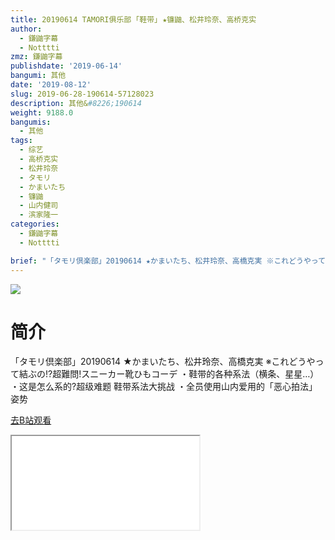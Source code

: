 ```yaml
---
title: 20190614 TAMORI俱乐部 ｢鞋带｣ ★镰鼬、松井玲奈、高桥克实
author:
  - 鎌鼬字幕
  - Notttti
zmz: 鎌鼬字幕
publishdate: '2019-06-14'
bangumi: 其他
date: '2019-08-12'
slug: 2019-06-28-190614-57128023
description: 其他&#8226;190614
weight: 9188.0
bangumis:
  - 其他
tags:
  - 综艺
  - 高桥克实
  - 松井玲奈
  - タモリ
  - かまいたち
  - 镰鼬
  - 山内健司
  - 滨家隆一
categories:
  - 鎌鼬字幕
  - Notttti

brief: "「タモリ倶楽部」20190614 ★かまいたち、松井玲奈、高橋克実 ※これどうやって結ぶの!?超難問!スニーカー靴ひもコーデ ・鞋带的各种系法（横条、星星…） ・这是怎么系的?超级难题 鞋带系法大挑战 ・全员使用山内爱用的「恶心拍法」姿势"
---
```

![](https://raw.githubusercontent.com/tcgriffith/owaraisite/master/static/tmpimg/02c0b85a66b9046e813469213a4bbf421b5c58be.jpg.480.jpg)
# 简介  
「タモリ倶楽部」20190614 ★かまいたち、松井玲奈、高橋克実
※これどうやって結ぶの!?超難問!スニーカー靴ひもコーデ
・鞋带的各种系法（横条、星星…）
・这是怎么系的?超级难题 鞋带系法大挑战
・全员使用山内爱用的「恶心拍法」姿势  

[去B站观看](https://www.bilibili.com/video/av57128023/)
<div class ="resp-container"><iframe class="testiframe" src="//player.bilibili.com/player.html?aid=57128023"", scrolling="no", allowfullscreen="true" > </iframe></div> 
